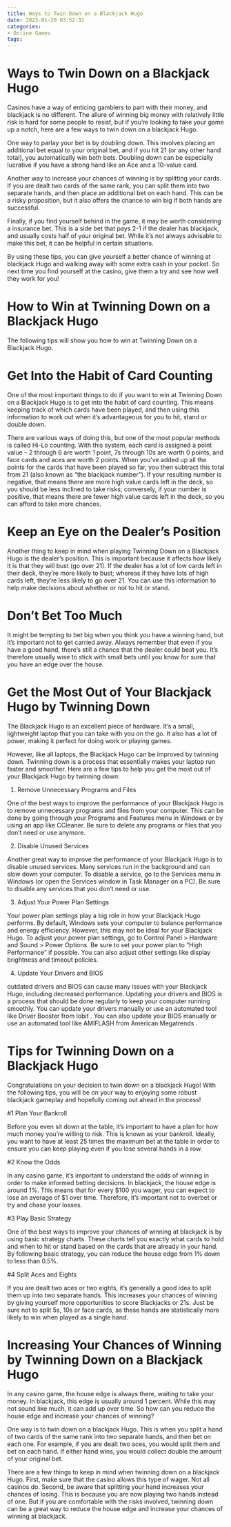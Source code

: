 ```yaml
---
title: Ways to Twin Down on a Blackjack Hugo
date: 2023-01-20 03:52:31
categories:
- Online Games
tags:
---
```



#  Ways to Twin Down on a Blackjack Hugo

Casinos have a way of enticing gamblers to part with their money, and blackjack is no different. The allure of winning big money with relatively little risk is hard for some people to resist, but if you’re looking to take your game up a notch, here are a few ways to twin down on a blackjack Hugo.

One way to parlay your bet is by doubling down. This involves placing an additional bet equal to your original bet, and if you hit 21 (or any other hand total), you automatically win both bets. Doubling down can be especially lucrative if you have a strong hand like an Ace and a 10-value card.

Another way to increase your chances of winning is by splitting your cards. If you are dealt two cards of the same rank, you can split them into two separate hands, and then place an additional bet on each hand. This can be a risky proposition, but it also offers the chance to win big if both hands are successful.

Finally, if you find yourself behind in the game, it may be worth considering a insurance bet. This is a side bet that pays 2-1 if the dealer has blackjack, and usually costs half of your original bet. While it’s not always advisable to make this bet, it can be helpful in certain situations.

By using these tips, you can give yourself a better chance of winning at blackjack Hugo and walking away with some extra cash in your pocket. So next time you find yourself at the casino, give them a try and see how well they work for you!

#  How to Win at Twinning Down on a Blackjack Hugo

The following tips will show you how to win at Twinning Down on a Blackjack Hugo.

# Get Into the Habit of Card Counting

One of the most important things to do if you want to win at Twinning Down on a Blackjack Hugo is to get into the habit of card counting. This means keeping track of which cards have been played, and then using this information to work out when it’s advantageous for you to hit, stand or double down.

There are various ways of doing this, but one of the most popular methods is called Hi-Lo counting. With this system, each card is assigned a point value – 2 through 6 are worth 1 point, 7s through 10s are worth 0 points, and face cards and aces are worth 2 points. When you’ve added up all the points for the cards that have been played so far, you then subtract this total from 21 (also known as “the blackjack number”). If your resulting number is negative, that means there are more high value cards left in the deck, so you should be less inclined to take risks; conversely, if your number is positive, that means there are fewer high value cards left in the deck, so you can afford to take more chances.

# Keep an Eye on the Dealer’s Position

Another thing to keep in mind when playing Twinning Down on a Blackjack Hugo is the dealer’s position. This is important because it affects how likely it is that they will bust (go over 21). If the dealer has a lot of low cards left in their deck, they’re more likely to bust; whereas if they have lots of high cards left, they’re less likely to go over 21. You can use this information to help make decisions about whether or not to hit or stand.

# Don’t Bet Too Much

It might be tempting to bet big when you think you have a winning hand, but it’s important not to get carried away. Always remember that even if you have a good hand, there’s still a chance that the dealer could beat you. It’s therefore usually wise to stick with small bets until you know for sure that you have an edge over the house.

#  Get the Most Out of Your Blackjack Hugo by Twinning Down

The Blackjack Hugo is an excellent piece of hardware. It’s a small, lightweight laptop that you can take with you on the go. It also has a lot of power, making it perfect for doing work or playing games.

However, like all laptops, the Blackjack Hugo can be improved by twinning down. Twinning down is a process that essentially makes your laptop run faster and smoother. Here are a few tips to help you get the most out of your Blackjack Hugo by twinning down:

1) Remove Unnecessary Programs and Files

One of the best ways to improve the performance of your Blackjack Hugo is to remove unnecessary programs and files from your computer. This can be done by going through your Programs and Features menu in Windows or by using an app like CCleaner. Be sure to delete any programs or files that you don’t need or use anymore.

2) Disable Unused Services

Another great way to improve the performance of your Blackjack Hugo is to disable unused services. Many services run in the background and can slow down your computer. To disable a service, go to the Services menu in Windows (or open the Services window in Task Manager on a PC). Be sure to disable any services that you don’t need or use.

3) Adjust Your Power Plan Settings

Your power plan settings play a big role in how your Blackjack Hugo performs. By default, Windows sets your computer to balance performance and energy efficiency. However, this may not be ideal for your Blackjack Hugo. To adjust your power plan settings, go to Control Panel > Hardware and Sound > Power Options. Be sure to set your power plan to “High Performance” if possible. You can also adjust other settings like display brightness and timeout policies.

4) Update Your Drivers and BIOS

 outdated drivers and BIOS can cause many issues with your Blackjack Hugo, including decreased performance. Updating your drivers and BIOS is a process that should be done regularly to keep your computer running smoothly. You can update your drivers manually or use an automated tool like Driver Booster from Iobit . You can also update your BIOS manually or use an automated tool like AMIFLASH from American Megatrends .

#  Tips for Twinning Down on a Blackjack Hugo

Congratulations on your decision to twin down on a blackjack Hugo! With the following tips, you will be on your way to enjoying some robust blackjack gameplay and hopefully coming out ahead in the process!

#1 Plan Your Bankroll

Before you even sit down at the table, it’s important to have a plan for how much money you’re willing to risk. This is known as your bankroll. Ideally, you want to have at least 25 times the maximum bet at the table in order to ensure you can keep playing even if you lose several hands in a row.

#2 Know the Odds

In any casino game, it’s important to understand the odds of winning in order to make informed betting decisions. In blackjack, the house edge is around 1%. This means that for every $100 you wager, you can expect to lose an average of $1 over time. Therefore, it’s important not to overbet or try and chase your losses.

#3 Play Basic Strategy

One of the best ways to improve your chances of winning at blackjack is by using basic strategy charts. These charts tell you exactly what cards to hold and when to hit or stand based on the cards that are already in your hand. By following basic strategy, you can reduce the house edge from 1% down to less than 0.5%.

#4 Split Aces and Eights

If you are dealt two aces or two eights, it’s generally a good idea to split them up into two separate hands. This increases your chances of winning by giving yourself more opportunities to score Blackjacks or 21s. Just be sure not to split 5s, 10s or face cards, as these hands are statistically more likely to win when played as a single hand.

#  Increasing Your Chances of Winning by Twinning Down on a Blackjack Hugo

In any casino game, the house edge is always there, waiting to take your money. In blackjack, this edge is usually around 1 percent. While this may not sound like much, it can add up over time. So how can you reduce the house edge and increase your chances of winning?

One way is to twin down on a blackjack Hugo. This is when you split a hand of two cards of the same rank into two separate hands, and then bet on each one. For example, if you are dealt two aces, you would split them and bet on each hand. If either hand wins, you would collect double the amount of your original bet.

There are a few things to keep in mind when twinning down on a blackjack Hugo. First, make sure that the casino allows this type of wager. Not all casinos do. Second, be aware that splitting your hand increases your chances of losing. This is because you are now playing two hands instead of one. But if you are comfortable with the risks involved, twinning down can be a great way to reduce the house edge and increase your chances of winning at blackjack.